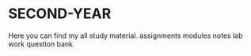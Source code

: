 # SECOND-YEAR
Here you can find my all study material.
assignments
modules
notes
lab work
question bank
